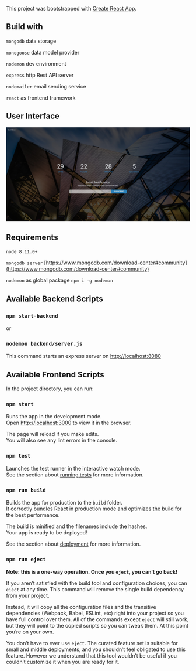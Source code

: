 This project was bootstrapped with [Create React App](https://github.com/facebook/create-react-app).

## Build with
`mongodb` data storage

`monogoose` data model provider

`nodemon` dev environment

`express` http Rest API server

`nodemailer` email sending service

`react` as frontend framework 

## User Interface
![Screen Capture](./screenCapture.jpg)

## Requirements

`node 8.11.0+`

`mongodb server` [https://www.mongodb.com/download-center#community](https://www.mongodb.com/download-center#community)

`nodemon` as global package `npm i -g nodemon`

## Available Backend Scripts

### `npm start-backend` 
or
### `nodemon backend/server.js`

This command starts an express server on [http://localhost:8080](http://localhost:8080)
## Available Frontend Scripts

In the project directory, you can run:

### `npm start`

Runs the app in the development mode.<br>
Open [http://localhost:3000](http://localhost:3000) to view it in the browser.

The page will reload if you make edits.<br>
You will also see any lint errors in the console.

### `npm test`

Launches the test runner in the interactive watch mode.<br>
See the section about [running tests](https://facebook.github.io/create-react-app/docs/running-tests) for more information.

### `npm run build`

Builds the app for production to the `build` folder.<br>
It correctly bundles React in production mode and optimizes the build for the best performance.

The build is minified and the filenames include the hashes.<br>
Your app is ready to be deployed!

See the section about [deployment](https://facebook.github.io/create-react-app/docs/deployment) for more information.

### `npm run eject`

**Note: this is a one-way operation. Once you `eject`, you can’t go back!**

If you aren’t satisfied with the build tool and configuration choices, you can `eject` at any time. This command will remove the single build dependency from your project.

Instead, it will copy all the configuration files and the transitive dependencies (Webpack, Babel, ESLint, etc) right into your project so you have full control over them. All of the commands except `eject` will still work, but they will point to the copied scripts so you can tweak them. At this point you’re on your own.

You don’t have to ever use `eject`. The curated feature set is suitable for small and middle deployments, and you shouldn’t feel obligated to use this feature. However we understand that this tool wouldn’t be useful if you couldn’t customize it when you are ready for it.
